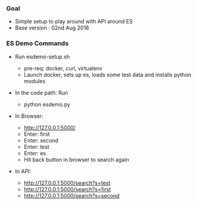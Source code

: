 
### Goal

- Simple setup to play around with API around ES
- Base version : 02nd Aug 2018


### ES Demo Commands

- Run esdemo-setup.sh
  * pre-req: docker, curl, virtualenv
  * Launch docker, sets up es, loads some test data and installs python modules

- In the code path: Run
  * python esdemo.py

- In Browser:
  * http://127.0.0.1:5000/
  * Enter: first
  * Enter: second
  * Enter: test
  * Enter: es
  * Hit back button in browser to search again

- In API:
  * http://127.0.0.1:5000/search?s=test
  * http://127.0.0.1:5000/search?s=first
  * http://127.0.0.1:5000/search?s=second

